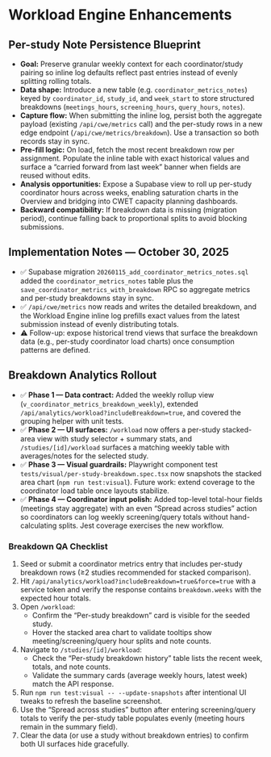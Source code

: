 # Workload Engine Enhancements

## Per-study Note Persistence Blueprint

- **Goal:** Preserve granular weekly context for each coordinator/study pairing so inline log defaults reflect past entries instead of evenly splitting rolling totals.
- **Data shape:** Introduce a new table (e.g. `coordinator_metrics_notes`) keyed by `coordinator_id`, `study_id`, and `week_start` to store structured breakdowns (`meetings_hours`, `screening_hours`, `query_hours`, `notes`).
- **Capture flow:** When submitting the inline log, persist both the aggregate payload (existing `/api/cwe/metrics` call) and the per-study rows in a new edge endpoint (`/api/cwe/metrics/breakdown`). Use a transaction so both records stay in sync.
- **Pre-fill logic:** On load, fetch the most recent breakdown row per assignment. Populate the inline table with exact historical values and surface a “carried forward from last week” banner when fields are reused without edits.
- **Analysis opportunities:** Expose a Supabase view to roll up per-study coordinator hours across weeks, enabling saturation charts in the Overview and bridging into CWET capacity planning dashboards.
- **Backward compatibility:** If breakdown data is missing (migration period), continue falling back to proportional splits to avoid blocking submissions.

## Implementation Notes — October 30, 2025

- ✅ Supabase migration `20260115_add_coordinator_metrics_notes.sql` added the `coordinator_metrics_notes` table plus the `save_coordinator_metrics_with_breakdown` RPC so aggregate metrics and per-study breakdowns stay in sync.
- ✅ `/api/cwe/metrics` now reads and writes the detailed breakdown, and the Workload Engine inline log prefills exact values from the latest submission instead of evenly distributing totals.
- ⚠️ Follow-up: expose historical trend views that surface the breakdown data (e.g., per-study coordinator load charts) once consumption patterns are defined.

## Breakdown Analytics Rollout

- ✅ **Phase 1 — Data contract:** Added the weekly rollup view (`v_coordinator_metrics_breakdown_weekly`), extended `/api/analytics/workload?includeBreakdown=true`, and covered the grouping helper with unit tests.
- ✅ **Phase 2 — UI surfaces:** `/workload` now offers a per-study stacked-area view with study selector + summary stats, and `/studies/[id]/workload` surfaces a matching weekly table with averages/notes for the selected study.
- ✅ **Phase 3 — Visual guardrails:** Playwright component test `tests/visual/per-study-breakdown.spec.tsx` now snapshots the stacked area chart (`npm run test:visual`). Future work: extend coverage to the coordinator load table once layouts stabilize.
- ✅ **Phase 4 — Coordinator input polish:** Added top-level total-hour fields (meetings stay aggregate) with an even “Spread across studies” action so coordinators can log weekly screening/query totals without hand-calculating splits. Jest coverage exercises the new workflow.

### Breakdown QA Checklist

1. Seed or submit a coordinator metrics entry that includes per-study breakdown rows (≥2 studies recommended for stacked comparison).
2. Hit `/api/analytics/workload?includeBreakdown=true&force=true` with a service token and verify the response contains `breakdown.weeks` with the expected hour totals.
3. Open `/workload`:
   - Confirm the “Per-study breakdown” card is visible for the seeded study.
   - Hover the stacked area chart to validate tooltips show meeting/screening/query hour splits and note counts.
4. Navigate to `/studies/[id]/workload`:
   - Check the “Per-study breakdown history” table lists the recent week, totals, and note counts.
   - Validate the summary cards (average weekly hours, latest week) match the API response.
5. Run `npm run test:visual -- --update-snapshots` after intentional UI tweaks to refresh the baseline screenshot.
6. Use the “Spread across studies” button after entering screening/query totals to verify the per-study table populates evenly (meeting hours remain in the summary field).
7. Clear the data (or use a study without breakdown entries) to confirm both UI surfaces hide gracefully.
